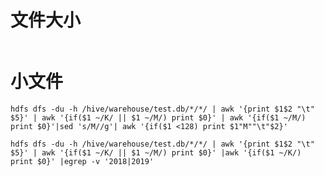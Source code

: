 # 文件大小
```shell script

```
# 小文件
```shell script
hdfs dfs -du -h /hive/warehouse/test.db/*/*/ | awk '{print $1$2 "\t" $5}' | awk '{if($1 ~/K/ || $1 ~/M/) print $0}' | awk '{if($1 ~/M/) print $0}'|sed 's/M//g'| awk '{if($1 <128) print $1"M""\t"$2}' 
```
```shell script
hdfs dfs -du -h /hive/warehouse/test.db/*/*/ | awk '{print $1$2 "\t" $5}' | awk '{if($1 ~/K/ || $1 ~/M/) print $0}' |awk '{if($1 ~/K/) print $0}' |egrep -v '2018|2019' 
```